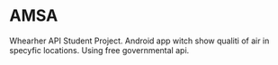 # AMSA
Whearher API 
Student Project. Android app witch show qualiti of air in specyfic locations. Using free governmental api.
